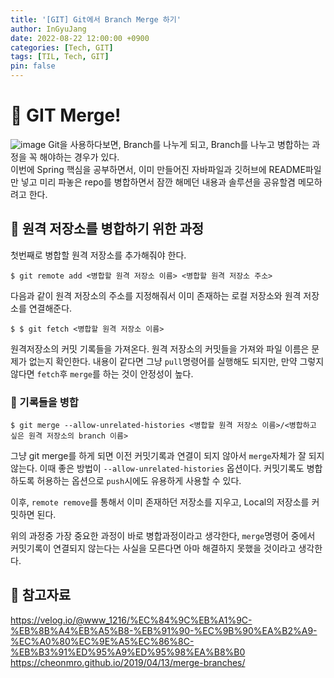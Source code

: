 ```yaml
---
title: '[GIT] Git에서 Branch Merge 하기'
author: InGyuJang
date: 2022-08-22 12:00:00 +0900
categories: [Tech, GIT]
tags: [TIL, Tech, GIT]
pin: false
---
```


# 📌 GIT Merge!
![image](https://media.giphy.com/media/cFkiFMDg3iFoI/giphy.gif)
Git을 사용하다보면, Branch를 나누게 되고, Branch를 나누고 병합하는 과정을 꼭 해야하는 경우가 있다.  
이번에 Spring 핵심을 공부하면서, 이미 만들어진 자바파일과 깃허브에 README파일만 넣고 미리 파놓은 repo를 병합하면서 잠깐 해메던 내용과 솔루션을 공유할겸 메모하려고 한다.

## 📎 원격 저장소를 병합하기 위한 과정
첫번째로 병합할 원격 저장소를 추가해줘야 한다.  
```
$ git remote add <병합할 원격 저장소 이름> <병합할 원격 저장소 주소>  
```
다음과 같이 원격 저장소의 주소를 지정해줘서 이미 존재하는 로컬 저장소와 원격 저장소를 연결해준다.
```
$ $ git fetch <병합할 원격 저장소 이름>  
```
원격저장소의 커밋 기록들을 가져온다. 원격 저장소의 커밋들을 가져와 파일 이름은 문제가 없는지 확인한다. 내용이 같다면 그냥 `pull`명령어를 실행해도 되지만, 만약 그렇지 않다면 `fetch`후 `merge`를 하는 것이 안정성이 높다.
### 📎 기록들을 병합
```
$ git merge --allow-unrelated-histories <병합할 원격 저장소 이름>/<병합하고 싶은 원격 저장소의 branch 이름>
```
그냥 git merge를 하게 되면 이전 커밋기록과 연결이 되지 않아서 `merge`자체가 잘 되지 않는다. 이때 좋은 방법이 `--allow-unrelated-histories` 옵션이다. 커밋기록도 병합하도록 허용하는 옵션으로 `push`시에도 유용하게 사용할 수 있다.

이후, `remote remove`를 통해서 이미 존재하던 저장소를 지우고, Local의 저장소를 커밋하면 된다.

위의 과정중 가장 중요한 과정이 바로 병합과정이라고 생각한다, `merge`명령어 중에서 커밋기록이 연결되지 않는다는 사실을 모른다면 아마 해결하지 못했을 것이라고 생각한다. 
  

📖 참고자료
---
https://velog.io/@www_1216/%EC%84%9C%EB%A1%9C-%EB%8B%A4%EB%A5%B8-%EB%91%90-%EC%9B%90%EA%B2%A9-%EC%A0%80%EC%9E%A5%EC%86%8C-%EB%B3%91%ED%95%A9%ED%95%98%EA%B8%B0
https://cheonmro.github.io/2019/04/13/merge-branches/